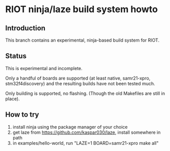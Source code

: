 # RIOT ninja/laze build system howto

## Introduction

This branch contains an experimental, ninja-based build system for RIOT.

## Status

This is experimental and incomplete.

Only a handful of boards are supported (at least native, samr21-xpro,
stm32f4discovery) and the resulting builds have not been tested much.

Only building is supported, no flashing. (Though the old Makefiles are still in
place).

## How to try

1. install ninja using the package manager of your choice
2. get laze from https://github.com/kaspar030/laze, install somewhere in path
3. in examples/hello-world, run "LAZE=1 BOARD=samr21-xpro make all"
